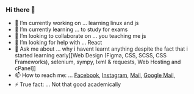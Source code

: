 ### Hi there 👋

- 🔭 I’m currently working on ... learning linux and js
- 🌱 I’m currently learning ... to study for exams
- 👯 I’m looking to collaborate on ... you teaching me js
- 🤔 I’m looking for help with ... React 
- 💬 Ask me about ... why i havent learnt anything despite the fact that i started learning early[[Web Design (Figma, CSS, SCSS, CSS Frameworks), selenium, sympy, lxml & requests, Web Hosting and cPanel]]
- 📫 How to reach me: ... <a href="https://facebook.com/theresureishope">Facebook</a>, <a href="https://instagram.com/theresureishope">Instagram</a>, <a href="mailto:ankurgajurel02@gmail.com">Mail</a>, <a href="mailto:ankurgajurel02@gmail.com">Google Mail</a>, 
- ⚡ True fact: ... Not that good academically
